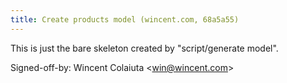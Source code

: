 ```yaml
---
title: Create products model (wincent.com, 68a5a55)
---
```


This is just the bare skeleton created by "script/generate model".

Signed-off-by: Wincent Colaiuta &lt;win@wincent.com&gt;
